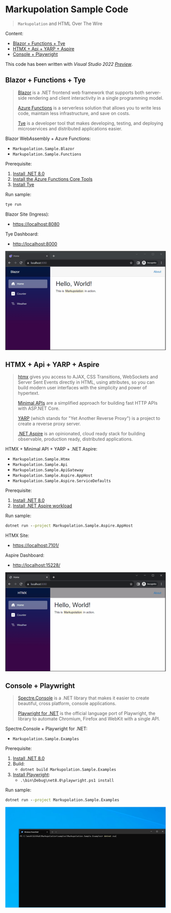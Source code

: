 # Markupolation Sample Code<!-- omit in toc -->

> `Markupolation` and HTML Over The Wire

Content:

- [Blazor + Functions + Tye](#blazor--functions--tye)
- [HTMX + Api + YARP + Aspire](#htmx--api--yarp--aspire)
- [Console + Playwright](#console--playwright)

This code has been written with *Visual Studio 2022 [Preview](https://visualstudio.microsoft.com/vs/preview/)*.

## Blazor + Functions + Tye

> [Blazor](https://learn.microsoft.com/en-us/aspnet/core/blazor/) is a .NET frontend web framework that supports both server-side rendering and client interactivity in a single programming model.
>
> [Azure Functions](https://learn.microsoft.com/en-us/azure/azure-functions/functions-overview) is a serverless solution that allows you to write less code, maintain less infrastructure, and save on costs.
>
> [Tye](https://github.com/dotnet/tye) is a developer tool that makes developing, testing, and deploying microservices and distributed applications easier.

Blazor WebAssembly + Azure Functions:

- `Markupolation.Sample.Blazor`
- `Markupolation.Sample.Functions`

Prerequisite:

1. [Install .NET 8.0](https://dotnet.microsoft.com/download/dotnet/8.0)
2. [Install the Azure Functions Core Tools](https://learn.microsoft.com/en-us/azure/azure-functions/functions-run-local)
3. [Install Tye](https://github.com/dotnet/tye/blob/main/docs/getting_started.md#installing-tye)

Run sample:

```cmd
tye run
```

Blazor Site (Ingress):

- <https://localhost:8080>

Tye Dashboard:

- <http://localhost:8000>

![Markupolation.Sample.Blazor](Markupolation.Sample.Blazor.gif)

## HTMX + Api + YARP + Aspire

> [htmx](https://htmx.org/) gives you access to AJAX, CSS Transitions, WebSockets and Server Sent Events directly in HTML, using attributes, so you can build modern user interfaces with the simplicity and power of hypertext.
>
> [Minimal APIs](https://learn.microsoft.com/en-us/aspnet/core/fundamentals/minimal-apis/overview) are a simplified approach for building fast HTTP APIs with ASP.NET Core.
>
> [YARP](https://github.com/microsoft/reverse-proxy) (which stands for "Yet Another Reverse Proxy") is a project to create a reverse proxy server.
>
> [.NET Aspire](https://github.com/dotnet/aspire) is an opinionated, cloud ready stack for building observable, production ready, distributed applications.

HTMX + Minimal API + YARP + .NET Aspire:

- `Markupolation.Sample.Htmx`
- `Markupolation.Sample.Api`
- `Markupolation.Sample.ApiGateway`
- `Markupolation.Sample.Aspire.AppHost`
- `Markupolation.Sample.Aspire.ServiceDefaults`

Prerequisite:

1. [Install .NET 8.0](https://dotnet.microsoft.com/download/dotnet/8.0)
2. [Install .NET Aspire workload](https://learn.microsoft.com/en-us/dotnet/aspire/setup-tooling)

Run sample:

```cmd
dotnet run --project Markupolation.Sample.Aspire.AppHost
```

HTMX Site:

- <https://localhost:7101/>

Aspire Dashboard:

- <http://localhost:15228/>

![Markupolation.Sample.Htmx](Markupolation.Sample.Htmx.gif)

## Console + Playwright

> [Spectre.Console](https://github.com/spectreconsole/spectre.console) is a .NET library that makes it easier to create beautiful, cross platform, console applications.
>
> [Playwright for .NET](https://github.com/microsoft/playwright-dotnet) is the official language port of Playwright, the library to automate Chromium, Firefox and WebKit with a single API.

Spectre.Console + Playwright for .NET:

- `Markupolation.Sample.Examples`

Prerequisite:

1. [Install .NET 8.0](https://dotnet.microsoft.com/download/dotnet/8.0)
2. Build:
   - `dotnet build Markupolation.Sample.Examples`
3. [Install Playwright](https://playwright.dev/dotnet/docs/intro):
   - `.\bin\Debug\net8.0\playwright.ps1 install`

Run sample:

```cmd
dotnet run --project Markupolation.Sample.Examples
```

![Markupolation.Sample.Examples](Markupolation.Sample.Examples.gif)
